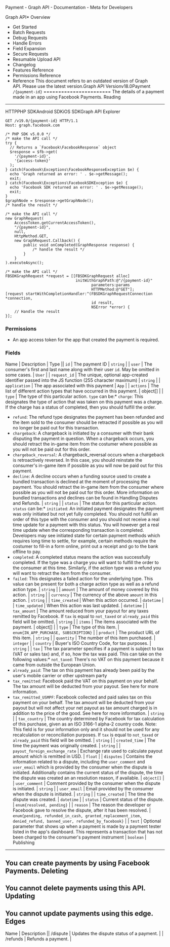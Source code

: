 Payment - Graph API - Documentation - Meta for Developers

Graph API* Overview
* Get Started
* Batch Requests
* Debug Requests
* Handle Errors
* Field Expansion
* Secure Requests
* Resumable Upload API
* Changelog
* Features Reference
* Permissions Reference
* Reference
This document refers to an outdated version of Graph API. Please use the latest version.Graph API Versionv18.0Payment `/{payment-id}`
=======================
The details of a payment made in an app using Facebook Payments.
Reading
-------
HTTPPHP SDKAndroid SDKiOS SDKGraph API Explorer
```
GET /v19.0/{payment-id} HTTP/1.1
Host: graph.facebook.com
```
```
/* PHP SDK v5.0.0 */
/* make the API call */
try {
  // Returns a `Facebook\FacebookResponse` object
  $response = $fb->get(
    '/{payment-id}',
    '{access-token}'
  );
} catch(Facebook\Exceptions\FacebookResponseException $e) {
  echo 'Graph returned an error: ' . $e->getMessage();
  exit;
} catch(Facebook\Exceptions\FacebookSDKException $e) {
  echo 'Facebook SDK returned an error: ' . $e->getMessage();
  exit;
}
$graphNode = $response->getGraphNode();
/* handle the result */
```
```
/* make the API call */
new GraphRequest(
    AccessToken.getCurrentAccessToken(),
    "/{payment-id}",
    null,
    HttpMethod.GET,
    new GraphRequest.Callback() {
        public void onCompleted(GraphResponse response) {
            /* handle the result */
        }
    }
).executeAsync();
```
```
/* make the API call */
FBSDKGraphRequest *request = [[FBSDKGraphRequest alloc]
                               initWithGraphPath:@"/{payment-id}"
                                      parameters:params
                                      HTTPMethod:@"GET"];
[request startWithCompletionHandler:^(FBSDKGraphRequestConnection *connection,
                                      id result,
                                      NSError *error) {
    // Handle the result
}];
```
### Permissions
* An app access token for the app that created the payment is required.
### Fields

Name
 | 
Description
 | 
Type
 || `id` | The payment ID | `string` |
| `user` | The consumer's first and last name along with their user `id`. May be omitted in some cases. | `User` |
| `request_id` | The unique, optional app-created identifier passed into the JS function (255 character maximum) | `string` |
| `application` | The app associated with this payment | `App` |
| `actions` | The list of different action types that have occurred in this payment. | object[] |
| `type` | The type of this particular action. `type` can be:* `charge`: This designates the type of action that was taken on this payment was a charge. If the charge has a status of completed, then you should fulfill the order.
* `refund`: The refund type designates the payment has been refunded and the item sold to the consumer should be retracted if possible as you will no longer be paid out for this transaction.
* `chargeback`: A chargeback is initiated by a consumer with their bank disputing the payment in question. When a chargeback occurs, you should retract the in-game item from the costumer where possible as you will not be paid out for this order.
* `chargeback_reversal`: A chargeback\_reversal occurs when a chargeback is retroactively reversed. In this case, you should reinstate the consumer's in-game item if possible as you will now be paid out for this payment.
* `decline`: A decline occurs when a funding source used to create a bundled transaction is declined at the moment of processing the payment. You should retract the in-game item from the consumer where possible as you will not be paid out for this order. More information on bundled transactions and declines can be found in Handling Disputes and Refunds.
 | `string` |
| `status` | The status for this particular action. `status` can be:* `initiated`: An initiated payment designates the payment was only initiated but not yet fully completed. You should not fulfill an order of this type with the consumer and you should not receive a real time update for a payment with this status. You will however get a real time update when the corresponding transaction is completed. Developers may see initiated state for certain payment methods which requires long time to settle, for example, certain methods require the costumer to fill-in a form online, print out a receipt and go to the bank offline to pay.
* `completed`: A completed status means the action was successfully completed. If the type was a charge you will want to fulfill the order to the consumer at this time. Similarly, if the action type was a refund you will want to retract the item from the consumer.
* `failed`: This designates a failed action for the underlying type. This value can be present for both a charge action type as well as a refund action type.
 | `string` |
| `amount` | The amount of money covered by this action. | `string` |
| `currency` | The currency of the above `amount` in this action. | `string` |
| `time_created` | When this action occurred. | `datetime` |
| `time_updated` | When this action was last updated. | `datetime` |
| `tax_amount` | The amount reduced from your payout for any taxes remitted by Facebook. If `tax` is equal to `not_taxed` or `already_paid` this field will be omitted. | `string` |
| `items` | The items associated with the payment. | object[] |
| `type` | The type of this item. | `enum{IN_APP_PURCHASE, SUBSCRIPTION}` |
| `product` | The product URL of this item. | `string` |
| `quantity` | The number of this item purchased. | `integer` |
| `country` | Buyer's ISO Country Code, for tax purposes. | `string` |
| `tax` | The tax parameter specifies if a payment is subject to tax (VAT or sales tax) and, if so, how the tax was paid. This can take on the following values:* `not_taxed`: There's no VAT on this payment because it came from outside the European Union.
* `already_paid`: The tax on this payment has already been paid by the user's mobile carrier or other upstream party
* `tax_remitted`: Facebook paid the VAT on this payment on your behalf. The tax amount will be deducted from your payout. See here for more information.
* `tax_remitted_USMPF`: Facebook collected and paid sales tax on this payment on your behalf. The tax amount will be deducted from your payout but will not affect your net payout as tax amount charged is in addition to the price of the good. See here for more information.
 | `string` |
| `tax_country` | The country determined by Facebook for tax calculation of this purchase, given as an ISO 3166-1 alpha-2 country code. Note: This field is for your information only and it should not be used for any recalculation or reconciliation purposes. If `tax` is equal to `not_taxed` or `already_paid` this field will be omitted. | `string` |
| `created_time` | The time the payment was originally created. | `string` |
| `payout_foreign_exchange_rate` | Exchange rate used to calculate payout amount which is remitted in USD. | `float` |
| `disputes` | Contains the information related to a dispute, including the `user_comment` and `user_email` which is provided by the consumer when the dispute is initiated. Additionally contains the current status of the dispute, the time the dispute was created an an resolution reason, if available. | `object[]` |
| `user_comment` | Comment provided by the consumer when the dispute is initiated. | `string` |
| `user_email` | Email provided by the consumer when the dispute is initiated. | `string` |
| `time_created` | The time the dispute was created. | `datetime` |
| `status` | Current status of the dispute. | `enum{resolved, pending}` |
| `reason` | The reason the developer or Facebook gave to resolve the dispute, after it has been resolved. | `enum{pending, refunded_in_cash, granted_replacement_item, denied_refund, banned_user, refunded_by_facebook}` |
| `test` | Optional parameter that shows up when a payment is made by a payment tester listed in the app's dashboard. This represents a transaction that has not been charged to the consumer's payment instrument | `boolean` |
Publishing
----------
You can create payments by using Facebook Payments.
Deleting
--------
You cannot delete payments using this API.
Updating
--------
You cannot update payments using this edge.
Edges
-----

Name
 | 
Description
 || /dispute | Updates the dispute status of a payment. |
| /refunds | Refunds a payment. |